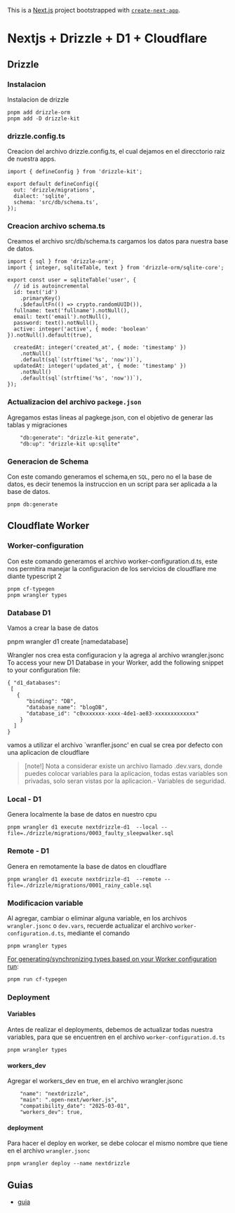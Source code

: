 This is a [Next.js](https://nextjs.org) project bootstrapped with [`create-next-app`](https://nextjs.org/docs/app/api-reference/cli/create-next-app).

# Nextjs + Drizzle + D1 + Cloudflare

## Drizzle

### Instalacion

Instalacion de drizzle

```
pnpm add drizzle-orm
pnpm add -D drizzle-kit
```

### drizzle.config.ts

Creacion del archivo drizzle.config.ts, el cual dejamos en el direcctorio raiz de nuestra apps.

```
import { defineConfig } from 'drizzle-kit';

export default defineConfig({
  out: 'drizzle/migrations',
  dialect: 'sqlite',
  schema: 'src/db/schema.ts',
});
```

### Creacion archivo schema.ts

Creamos el archivo src/db/schema.ts cargamos los datos para nuestra base de datos.

```
import { sql } from 'drizzle-orm';
import { integer, sqliteTable, text } from 'drizzle-orm/sqlite-core';

export const user = sqliteTable('user', {
  // id is autoincremental
  id: text('id')
    .primaryKey()
    .$defaultFn(() => crypto.randomUUID()),
  fullname: text('fullname').notNull(),
  email: text('email').notNull(),
  password: text().notNull(),
  active: integer('active', { mode: 'boolean' }).notNull().default(true),

  createdAt: integer('created_at', { mode: 'timestamp' })
    .notNull()
    .default(sql`(strftime('%s', 'now'))`),
  updatedAt: integer('updated_at', { mode: 'timestamp' })
    .notNull()
    .default(sql`(strftime('%s', 'now'))`),
});
```

### Actualizacion del archivo `packege.json`

Agregamos estas lineas al pagkege.json, con el objetivo de generar las tablas y migraciones

```
    "db:generate": "drizzle-kit generate",
    "db:up": "drizzle-kit up:sqlite"
```

### Generacion de Schema

Con este comando generamos el schema,en `SQL`, pero no el la base de datos, es decir tenemos la instruccion en un script para ser aplicada a la base de datos.

```
pnpm db:generate
```

## Cloudflate Worker

### Worker-configuration

Con este comando generamos el archivo worker-configuration.d.ts, este nos permitira manejar la configuracion de los servicios de cloudflare me diante typescript 2

```
pnpm cf-typegen
pnpm wrangler types
```

### Database D1

Vamos a crear la base de datos

pnpm wrangler d1 create [namedatabase]

Wrangler nos crea esta configuracion y la agrega al archivo wrangler.jsonc To access your new D1 Database in your Worker, add the following snippet to your configuration file:

```
{ "d1_databases":
 [
   {
      "binding": "DB",
      "database_name": "blogDB",
      "database_id": "c0xxxxxxx-xxxx-4de1-ae83-xxxxxxxxxxxxx"
    }
  ]
}
```

vamos a utilizar el archivo `wranfler.jsonc' en cual se crea por defecto con una aplicacion de cloudflare

> [note!] Nota a considerar existe un archivo llamado .dev.vars, donde puedes colocar variables para la aplicacion, todas estas variables son privadas, solo seran vistas por la aplicacion.- Variables de seguridad.

### Local - D1

Genera localmente la base de datos en nuestro cpu

```
pnpm wrangler d1 execute nextdrizzle-d1  --local --file=./drizzle/migrations/0003_faulty_sleepwalker.sql
```

### Remote - D1

Genera en remotamente la base de datos en cloudflare

```
pnpm wrangler d1 execute nextdrizzle-d1  --remote --file=./drizzle/migrations/0001_rainy_cable.sql
```

### Modificacion variable

Al agregar, cambiar o eliminar alguna variable, en los archivos `wrangler.jsonc` o `dev.vars`, recuerde actualizar el archivo `worker-configuration.d.ts`, mediante el comando

```
pnpm wrangler types
```

[For generating/synchronizing types based on your Worker configuration run](https://developers.cloudflare.com/workers/wrangler/commands/#types):

```txt
pnpm run cf-typegen
```

### Deployment

#### Variables

Antes de realizar el deployments, debemos de actualizar todas nuestra variables, para que se encuentren en el archivo `worker-configuration.d.ts`

```
pnpm wrangler types
```

#### workers_dev

Agregar el workers_dev en true, en el archivo wrangler.jsonc

```
	"name": "nextdrizzle",
	"main": ".open-next/worker.js",
	"compatibility_date": "2025-03-01",
	"workers_dev": true,
```

#### deployment

Para hacer el deploy en worker, se debe colocar el mismo nombre que tiene en el archivo `wrangler.jsonc`

```
pnpm wrangler deploy --name nextdrizzle
```

## Guias

- [guia](https://app.studyraid.com/en/read/11303/352724/authentication-middleware-setup)

